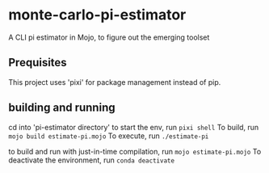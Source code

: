 # monte-carlo-pi-estimator
A CLI pi estimator in Mojo, to figure out the emerging toolset

## Prequisites
  This project uses 'pixi' for package management instead of pip.

## building and running

cd into 'pi-estimator directory'
to start the env, run `pixi shell`
To build, run `mojo build estimate-pi.mojo`
To execute, run `./estimate-pi`

to build and run with just-in-time compilation, run `mojo estimate-pi.mojo`
To deactivate the environment, run `conda deactivate`
